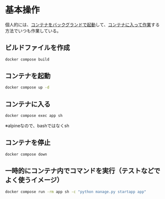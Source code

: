 # 基本操作

個人的には、[コンテナをバックグランドで起動](#コンテナを起動)して、[コンテナに入って作業](#コンテナに入る)する方法でいつも作業している。

## ビルドファイルを作成
    
```bash
docker compose build
```

## コンテナを起動

```bash
docker compose up -d
```

## コンテナに入る

```bash
docker compose exec app sh
```
※alpineなので、bashではなくsh

## コンテナを停止

```bash
docker compose down
```

## 一時的にコンテナ内でコマンドを実行（テストなどでよく使うイメージ）

```bash
docker compose run -rm app sh -c "python manage.py startapp app"
```

